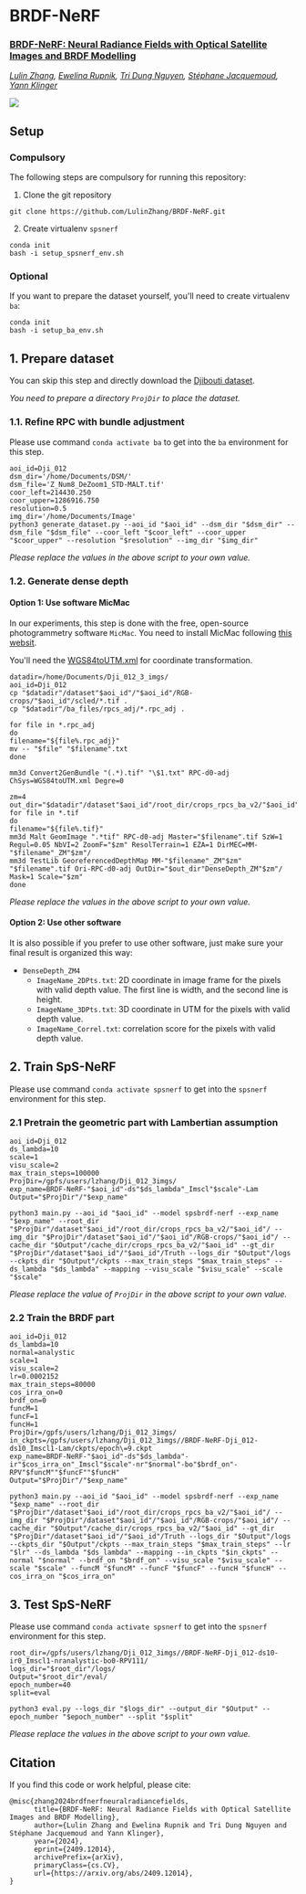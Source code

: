 # BRDF-NeRF

### [BRDF-NeRF: Neural Radiance Fields with Optical Satellite Images and BRDF Modelling](https://arxiv.org/abs/2409.12014)
*[Lulin Zhang](https://scholar.google.com/citations?user=tUebgRIAAAAJ&hl=fr&oi=ao),
[Ewelina Rupnik](https://erupnik.github.io/),
[Tri Dung Nguyen](https://fr.linkedin.com/in/tri-dung-nguyen-738a57262),
[Stéphane Jacquemoud](https://www.ipgp.fr/~jacquemoud/),
[Yann Klinger](https://www.ipgp.fr/~klinger/)*


![](documents/teaser_v2.png)


## Setup
### Compulsory
The following steps are compulsory for running this repository:
1. Clone the git repository 
```
git clone https://github.com/LulinZhang/BRDF-NeRF.git
```

2. Create virtualenv `spsnerf`
```
conda init
bash -i setup_spsnerf_env.sh
```

### Optional
If you want to prepare the dataset yourself, you'll need to create virtualenv `ba`:
```
conda init
bash -i setup_ba_env.sh
```

## 1. Prepare dataset
You can skip this step and directly download the [Djibouti dataset](https://drive.google.com/file/d/1m-1mVV7ysEldmEUn1NgvK6zloMgyI3sB/view?usp=sharing).

*You need to prepare a directory `ProjDir` to place the dataset.*

### 1.1. Refine RPC with bundle adjustment
Please use command `conda activate ba` to get into the `ba` environment for this step.
```
aoi_id=Dji_012
dsm_dir='/home/Documents/DSM/'
dsm_file='Z_Num8_DeZoom1_STD-MALT.tif'
coor_left=214430.250
coor_upper=1286916.750
resolution=0.5
img_dir='/home/Documents/Image'
python3 generate_dataset.py --aoi_id "$aoi_id" --dsm_dir "$dsm_dir" --dsm_file "$dsm_file" --coor_left "$coor_left" --coor_upper "$coor_upper" --resolution "$resolution" --img_dir "$img_dir"
```

*Please replace the values in the above script to your own value.*

### 1.2. Generate dense depth
#### Option 1: Use software MicMac
In our experiments, this step is done with the free, open-source photogrammetry software `MicMac`. You need to install MicMac following [this websit](https://github.com/micmacIGN/micmac).

You'll need the [WGS84toUTM.xml](https://drive.google.com/file/d/1KfcD4oHBCK6uw2fxaFozqN2S1u8cyqyP/view?usp=sharing) for coordinate transformation.

```
datadir=/home/Documents/Dji_012_3_imgs/
aoi_id=Dji_012
cp "$datadir"/dataset"$aoi_id"/"$aoi_id"/RGB-crops/"$aoi_id"/scled/*.tif .
cp "$datadir"/ba_files/rpcs_adj/*.rpc_adj .

for file in *.rpc_adj
do
filename="${file%.rpc_adj}"
mv -- "$file" "$filename".txt
done

mm3d Convert2GenBundle "(.*).tif" "\$1.txt" RPC-d0-adj ChSys=WGS84toUTM.xml Degre=0

zm=4
out_dir="$datadir"/dataset"$aoi_id"/root_dir/crops_rpcs_ba_v2/"$aoi_id"/
for file in *.tif
do
filename="${file%.tif}"
mm3d Malt GeomImage ".*tif" RPC-d0-adj Master="$filename".tif SzW=1 Regul=0.05 NbVI=2 ZoomF="$zm" ResolTerrain=1 EZA=1 DirMEC=MM-"$filename"_ZM"$zm"/ 
mm3d TestLib GeoreferencedDepthMap MM-"$filename"_ZM"$zm" "$filename".tif Ori-RPC-d0-adj OutDir="$out_dir"DenseDepth_ZM"$zm"/ Mask=1 Scale="$zm"
done
```

*Please replace the values in the above script to your own value.*

#### Option 2: Use other software
It is also possible if you prefer to use other software, just make sure your final result is organized this way:
- `DenseDepth_ZM4`
  - `ImageName_2DPts.txt`: 2D coordinate in image frame for the pixels with valid depth value. The first line is width, and the second line is height.
  - `ImageName_3DPts.txt`: 3D coordinate in UTM for the pixels with valid depth value.
  - `ImageName_Correl.txt`: correlation score for the pixels with valid depth value.

## 2. Train SpS-NeRF
Please use command `conda activate spsnerf` to get into the `spsnerf` environment for this step.

### 2.1 Pretrain the geometric part with Lambertian assumption
```
aoi_id=Dji_012
ds_lambda=10
scale=1
visu_scale=2
max_train_steps=100000
ProjDir=/gpfs/users/lzhang/Dji_012_3imgs/
exp_name=BRDF-NeRF-"$aoi_id"-ds"$ds_lambda"_Imscl"$scale"-Lam
Output="$ProjDir"/"$exp_name"

python3 main.py --aoi_id "$aoi_id" --model spsbrdf-nerf --exp_name "$exp_name" --root_dir "$ProjDir"/dataset"$aoi_id"/root_dir/crops_rpcs_ba_v2/"$aoi_id"/ --img_dir "$ProjDir"/dataset"$aoi_id"/"$aoi_id"/RGB-crops/"$aoi_id"/ --cache_dir "$Output"/cache_dir/crops_rpcs_ba_v2/"$aoi_id" --gt_dir "$ProjDir"/dataset"$aoi_id"/"$aoi_id"/Truth --logs_dir "$Output"/logs --ckpts_dir "$Output"/ckpts --max_train_steps "$max_train_steps" --ds_lambda "$ds_lambda" --mapping --visu_scale "$visu_scale" --scale "$scale"
```

*Please replace the value of `ProjDir` in the above script to your own value.*

### 2.2 Train the BRDF part
```
aoi_id=Dji_012
ds_lambda=10
normal=analystic
scale=1
visu_scale=2
lr=0.0002152
max_train_steps=80000
cos_irra_on=0
brdf_on=0
funcM=1
funcF=1
funcH=1
ProjDir=/gpfs/users/lzhang/Dji_012_3imgs/
in_ckpts=/gpfs/users/lzhang/Dji_012_3imgs//BRDF-NeRF-Dji_012-ds10_Imscl1-Lam/ckpts/epoch\=9.ckpt
exp_name=BRDF-NeRF-"$aoi_id"-ds"$ds_lambda"-ir"$cos_irra_on"_Imscl"$scale"-nr"$normal"-bo"$brdf_on"-RPV"$funcM""$funcF""$funcH"
Output="$ProjDir"/"$exp_name"

python3 main.py --aoi_id "$aoi_id" --model spsbrdf-nerf --exp_name "$exp_name" --root_dir "$ProjDir"/dataset"$aoi_id"/root_dir/crops_rpcs_ba_v2/"$aoi_id"/ --img_dir "$ProjDir"/dataset"$aoi_id"/"$aoi_id"/RGB-crops/"$aoi_id"/ --cache_dir "$Output"/cache_dir/crops_rpcs_ba_v2/"$aoi_id" --gt_dir "$ProjDir"/dataset"$aoi_id"/"$aoi_id"/Truth --logs_dir "$Output"/logs --ckpts_dir "$Output"/ckpts --max_train_steps "$max_train_steps" --lr "$lr" --ds_lambda "$ds_lambda" --mapping --in_ckpts "$in_ckpts" --normal "$normal" --brdf_on "$brdf_on" --visu_scale "$visu_scale" --scale "$scale" --funcM "$funcM" --funcF "$funcF" --funcH "$funcH" --cos_irra_on "$cos_irra_on"
```

## 3. Test SpS-NeRF
Please use command `conda activate spsnerf` to get into the `spsnerf` environment for this step.
```
root_dir=/gpfs/users/lzhang/Dji_012_3imgs//BRDF-NeRF-Dji_012-ds10-ir0_Imscl1-nranalystic-bo0-RPV111/
logs_dir="$root_dir"/logs/
Output="$root_dir"/eval/
epoch_number=40
split=eval

python3 eval.py --logs_dir "$logs_dir" --output_dir "$Output" --epoch_number "$epoch_number" --split "$split"
```

*Please replace the values in the above script to your own value.*

## Citation
If you find this code or work helpful, please cite:
```
@misc{zhang2024brdfnerfneuralradiancefields,
      title={BRDF-NeRF: Neural Radiance Fields with Optical Satellite Images and BRDF Modelling}, 
      author={Lulin Zhang and Ewelina Rupnik and Tri Dung Nguyen and Stéphane Jacquemoud and Yann Klinger},
      year={2024},
      eprint={2409.12014},
      archivePrefix={arXiv},
      primaryClass={cs.CV},
      url={https://arxiv.org/abs/2409.12014}, 
}
```
